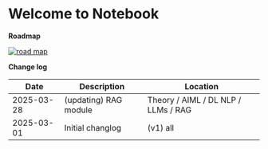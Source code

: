 # Welcome to Notebook

**Roadmap**

[![road map](roadmap-11.svg)](roadmap-11.svg)

**Change log**

| Date | Description | Location |
| ----------- | -------- | ----------- | 
| 2025-03-28 | (updating) RAG module | Theory / AIML / DL NLP / LLMs / RAG |
| 2025-03-01 | Initial changlog | (v1) all  | 